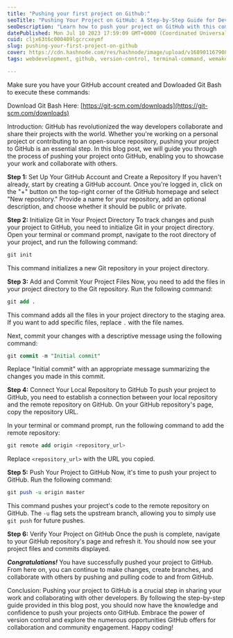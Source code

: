 ```yaml
---
title: "Pushing your first project on Github:"
seoTitle: "Pushing Your Project on GitHub: A Step-by-Step Guide for Developers"
seoDescription: "Learn how to push your project on GitHub with this comprehensive step-by-step guide. From setting up your GitHub account to connecting your local repository"
datePublished: Mon Jul 10 2023 17:59:09 GMT+0000 (Coordinated Universal Time)
cuid: cljx63t6c000409lgcrcxeymf
slug: pushing-your-first-project-on-github
cover: https://cdn.hashnode.com/res/hashnode/image/upload/v1689011679084/f9304cba-21bb-4463-b34a-561a3af8b744.jpeg
tags: webdevelopment, github, version-control, terminal-command, wemakedevs

---
```


Make sure you have your GitHub account created and Dowloaded Git Bash to execute these commands:

Download Git Bash Here: [https://git-scm.com/downloads](https://git-scm.com/downloads)

Introduction: GitHub has revolutionized the way developers collaborate and share their projects with the world. Whether you're working on a personal project or contributing to an open-source repository, pushing your project to GitHub is an essential step. In this blog post, we will guide you through the process of pushing your project onto GitHub, enabling you to showcase your work and collaborate with others.

**Step 1:** Set Up Your GitHub Account and Create a Repository If you haven't already, start by creating a GitHub account. Once you're logged in, click on the "+" button on the top-right corner of the GitHub homepage and select "New repository." Provide a name for your repository, add an optional description, and choose whether it should be public or private.

**Step 2:** Initialize Git in Your Project Directory To track changes and push your project to GitHub, you need to initialize Git in your project directory. Open your terminal or command prompt, navigate to the root directory of your project, and run the following command:

```sql
git init
```

This command initializes a new Git repository in your project directory.

**Step 3:** Add and Commit Your Project Files Now, you need to add the files in your project directory to the Git repository. Run the following command:

```sql
git add .
```

This command adds all the files in your project directory to the staging area. If you want to add specific files, replace `.` with the file names.

Next, commit your changes with a descriptive message using the following command:

```sql
git commit -m "Initial commit"
```

Replace "Initial commit" with an appropriate message summarizing the changes you made in this commit.

**Step 4:** Connect Your Local Repository to GitHub To push your project to GitHub, you need to establish a connection between your local repository and the remote repository on GitHub. On your GitHub repository's page, copy the repository URL.

In your terminal or command prompt, run the following command to add the remote repository:

```sql
git remote add origin <repository_url>
```

Replace `<repository_url>` with the URL you copied.

**Step 5:** Push Your Project to GitHub Now, it's time to push your project to GitHub. Run the following command:

```perl
git push -u origin master
```

This command pushes your project's code to the remote repository on GitHub. The `-u` flag sets the upstream branch, allowing you to simply use `git push` for future pushes.

**Step 6:** Verify Your Project on GitHub Once the push is complete, navigate to your GitHub repository's page and refresh it. You should now see your project files and commits displayed.

***Congratulations!*** You have successfully pushed your project to GitHub. From here on, you can continue to make changes, create branches, and collaborate with others by pushing and pulling code to and from GitHub.

Conclusion: Pushing your project to GitHub is a crucial step in sharing your work and collaborating with other developers. By following the step-by-step guide provided in this blog post, you should now have the knowledge and confidence to push your projects onto GitHub. Embrace the power of version control and explore the numerous opportunities GitHub offers for collaboration and community engagement. Happy coding!
